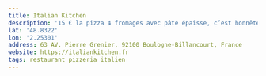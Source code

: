 ```yaml
---
title: Italian Kitchen
description: '15 € la pizza 4 fromages avec pâte épaisse, c’est honnête ! '
lat: '48.8322'
lon: '2.25301'
address: 63 AV. Pierre Grenier, 92100 Boulogne-Billancourt, France
website: https://italiankitchen.fr
tags: restaurant pizzeria italien
---
```

